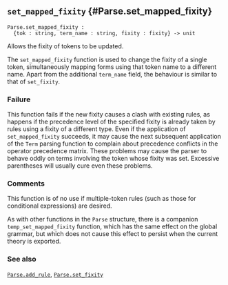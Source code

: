 ## `set_mapped_fixity` {#Parse.set_mapped_fixity}


```
Parse.set_mapped_fixity :
  {tok : string, term_name : string, fixity : fixity} -> unit
```



Allows the fixity of tokens to be updated.


The `set_mapped_fixity` function is used to change the fixity of a single
token, simultaneously mapping forms using that token name to a
different name.   Apart from the additional `term_name` field, the
behaviour is similar to that of `set_fixity`.

### Failure

This function fails if the new fixity causes a clash with existing
rules, as happens if the precedence level of the specified fixity is
already taken by rules using a fixity of a different type.  Even if
the application of `set_mapped_fixity` succeeds, it may cause the next
subsequent application of the `Term` parsing function to complain
about precedence conflicts in the operator precedence matrix.  These
problems may cause the parser to behave oddly on terms involving the
token whose fixity was set.  Excessive parentheses will usually cure
even these problems.

### Comments

This function is of no use if multiple-token rules (such as those for
conditional expressions) are desired.

As with other functions in the `Parse` structure, there is a companion
`temp_set_mapped_fixity` function, which has the same effect on the global
grammar, but which does not cause this effect to persist when the
current theory is exported.

### See also

[`Parse.add_rule`](#Parse.add_rule), [`Parse.set_fixity`](#Parse.set_fixity)

